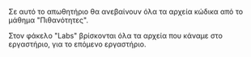 Σε αυτό το απωθητήριο θα ανεβαίνουν όλα τα αρχεία κώδικα από το μάθημα "Πιθανότητες".

Στον φάκελο "Labs" βρίσκονται όλα τα αρχεία που κάναμε στο εργαστήριο, για το επόμενο εργαστήριο.
